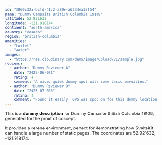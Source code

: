 ```yaml
---
id: "3860c32a-bcfd-41c2-a89e-a6234ea13f54"
name: "Dummy Campsite British Columbia 19108"
latitude: 52.921632
longitude: -121.918174
continent: "north-america"
country: "canada"
region: "british-columbia"
amenities:
  - "toilet"
  - "water"
images:
  - "https://res.cloudinary.com/demo/image/upload/v1/sample.jpg"
reviews:
  - author: "Dummy Reviewer A"
    date: "2025-06-021"
    rating: 4
    comment: "A nice, quiet dummy spot with some basic amenities."
  - author: "Dummy Reviewer B"
    date: "2025-07-026"
    rating: 2
    comment: "Found it easily. GPS was spot on for this dummy location."
---
```


This is a **dummy description** for Dummy Campsite British Columbia 19108, generated for the proof of concept.

It provides a serene environment, perfect for demonstrating how SvelteKit can handle a large number of static pages. The coordinates are 52.921632, -121.918174.
